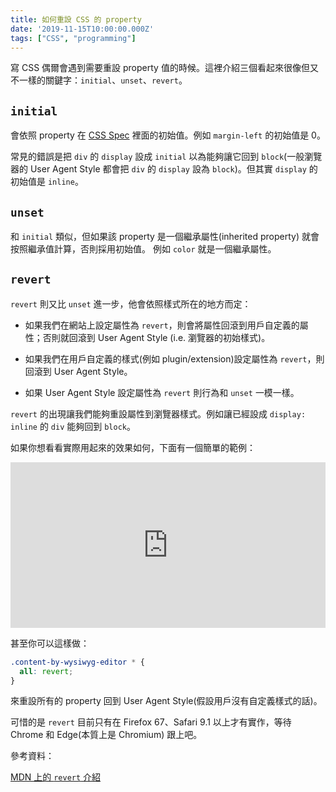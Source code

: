 ```yaml
---
title: 如何重設 CSS 的 property
date: '2019-11-15T10:00:00.000Z'
tags: ["CSS", "programming"]
---
```


寫 CSS 偶爾會遇到需要重設 property 值的時候。這裡介紹三個看起來很像但又不一樣的關鍵字：`initial`、`unset`、`revert`。

## `initial`

會依照 property 在 [CSS Spec](https://www.w3.org/TR/CSS2/propidx.html) 裡面的初始值。例如 `margin-left` 的初始值是 0。

常見的錯誤是把 `div` 的 `display` 設成 `initial` 以為能夠讓它回到 `block`(一般瀏覽器的 User Agent Style 都會把 `div` 的 `display` 設為 `block`)。但其實 `display` 的初始值是 `inline`。

## `unset`

和 `initial` 類似，但如果該 property 是一個繼承屬性(inherited property) 就會按照繼承值計算，否則採用初始值。
例如 `color` 就是一個繼承屬性。

## `revert`

`revert` 則又比 `unset` 進一步，他會依照樣式所在的地方而定：

* 如果我們在網站上設定屬性為 `revert`，則會將屬性回滾到用戶自定義的屬性；否則就回滾到 User Agent Style (i.e. 瀏覽器的初始樣式)。

* 如果我們在用戶自定義的樣式(例如 plugin/extension)設定屬性為 `revert`，則回滾到 User Agent Style。

* 如果 User Agent Style 設定屬性為 `revert` 則行為和 `unset` 一模一樣。

`revert` 的出現讓我們能夠重設屬性到瀏覽器樣式。例如讓已經設成 `display: inline` 的 `div` 能夠回到 `block`。

如果你想看看實際用起來的效果如何，下面有一個簡單的範例：

<iframe height="265" style="width: 100%;" scrolling="no" title="css initial, unset, revert comparison" src="https://codepen.io/chenesan-1471587799/embed/abbReqx?height=265&theme-id=default&default-tab=html,result" frameborder="no" allowtransparency="true" allowfullscreen="true">
  See the Pen <a href='https://codepen.io/chenesan-1471587799/pen/abbReqx'>css initial, unset, revert comparison</a> by Yi-Shan, Chen
  (<a href='https://codepen.io/chenesan-1471587799'>@chenesan-1471587799</a>) on <a href='https://codepen.io'>CodePen</a>.
</iframe>

甚至你可以這樣做：

```css
.content-by-wysiwyg-editor * {
  all: revert;
}
```

來重設所有的 property 回到 User Agent Style(假設用戶沒有自定義樣式的話)。

可惜的是 `revert` 目前只有在 Firefox 67、Safari 9.1 以上才有實作，等待 Chrome 和 Edge(本質上是 Chromium) 跟上吧。


參考資料：

[MDN 上的 `revert` 介紹](https://developer.mozilla.org/en-US/docs/Web/CSS/revert)
